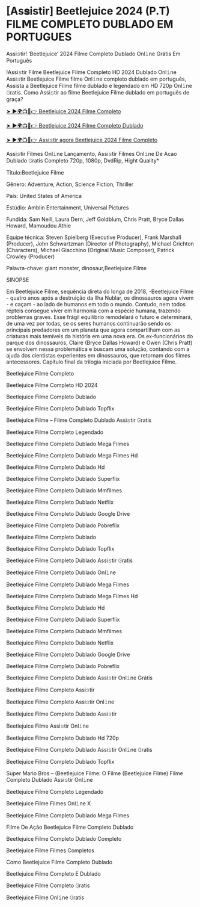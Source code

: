 # [As𝐬istir] Beetlejuice 2024 (P.T) FIL𝗠E COMPLETO DUBLADO EM PORTUGUES
Assi𝚜tir! ‘Beetlejuice’ 2024 Filme Completo Dublado Onl𝚒ne Grátis Em Português

!Assi𝚜tir Filme Beetlejuice Filme Completo HD 2024 Dublado Onl𝚒ne Assi𝚜tir Beetlejuice Filme filme Onl𝚒ne completo dublado em português, Assista a Beetlejuice Filme filme dublado e legendado em HD 720p Onl𝚒ne 𝙶ratis. Como Assi𝚜tir ao filme Beetlejuice Filme dublado em português de graça?

[➤ ►🌍📺📱👉 Beetlejuice 2024 Filme Completo](https://t.co/re7YEYyORd)

[➤ ►🌍📺📱👉 Beetlejuice 2024 Filme Completo Dublado](https://t.co/re7YEYyORd)

[➤ ►🌍📺📱👉 Assi𝚜tir agora Beetlejuice 2024 Filme Completo](https://t.co/re7YEYyORd)

Assi𝚜tir Filmes Onl𝚒ne Lançamento, Assi𝚜tir Filmes Onl𝚒ne De Acao Dublado 𝙶ratis Completo 720p, 1080p, DvdRip, Hight Quality*



Título:Beetlejuice Filme



Gênero: Adventure, Action, Science Fiction, Thriller



País: United States of America



Estúdio: Amblin Entertainment, Universal Pictures



Fundida: Sam Neill, Laura Dern, Jeff Goldblum, Chris Pratt, Bryce Dallas Howard, Mamoudou Athie



Equipe técnica: Steven Spielberg (Executive Producer), Frank Marshall (Producer), John Schwartzman (Director of Photography), Michael Crichton (Characters), Michael Giacchino (Original Music Composer), Patrick Crowley (Producer)



Palavra-chave: giant monster, dinosaur,Beetlejuice Filme



SINOPSE



Em Beetlejuice Filme, sequência direta do longa de 2018, -Beetlejuice Filme - quatro anos após a destruição da Ilha Nublar, os dinossauros agora vivem - e caçam - ao lado de humanos em todo o mundo. Contudo, nem todos répteis consegue viver em harmonia com a espécie humana, trazendo problemas graves. Esse frágil equilíbrio remodelará o futuro e determinará, de uma vez por todas, se os seres humanos continuarão sendo os principais predadores em um planeta que agora compartilham com as criaturas mais temíveis da história em uma nova era. Os ex-funcionários do parque dos dinossauros, Claire (Bryce Dallas Howard) e Owen (Chris Pratt) se envolvem nessa problemática e buscam uma solução, contando com a ajuda dos cientistas experientes em dinossauros, que retornam dos filmes antecessores. Capítulo final da trilogia iniciada por Beetlejuice Filme.



Beetlejuice Filme Completo



Beetlejuice Filme Completo HD 2024



Beetlejuice Filme Completo Dublado



Beetlejuice Filme Completo Dublado Topflix



Beetlejuice Filme – Filme Completo Dublado Assi𝚜tir 𝙶ratis



Beetlejuice Filme Completo Legendado



Beetlejuice Filme Completo Dublado Mega Filmes



Beetlejuice Filme Completo Dublado Mega Filmes Hd



Beetlejuice Filme Completo Dublado Hd



Beetlejuice Filme Completo Dublado Superflix



Beetlejuice Filme Completo Dublado Mmfilmes



Beetlejuice Filme Completo Dublado Netflix



Beetlejuice Filme Completo Dublado Google Drive



Beetlejuice Filme Completo Dublado Pobreflix



Beetlejuice Filme Completo Dublado



Beetlejuice Filme Completo Dublado Topflix



Beetlejuice Filme Completo Dublado Assi𝚜tir 𝙶ratis



Beetlejuice Filme Completo Dublado Onl𝚒ne



Beetlejuice Filme Completo Dublado Mega Filmes



Beetlejuice Filme Completo Dublado Mega Filmes Hd



Beetlejuice Filme Completo Dublado Hd



Beetlejuice Filme Completo Dublado Superflix



Beetlejuice Filme Completo Dublado Mmfilmes



Beetlejuice Filme Completo Dublado Netflix



Beetlejuice Filme Completo Dublado Google Drive



Beetlejuice Filme Completo Dublado Pobreflix



Beetlejuice Filme Completo Dublado Assi𝚜tir Onl𝚒ne Grátis



Beetlejuice Filme Completo Assi𝚜tir



Beetlejuice Filme Completo Assi𝚜tir Onl𝚒ne



Beetlejuice Filme Completo Dublado Assi𝚜tir



Beetlejuice Filme Assi𝚜tir Onl𝚒ne



Beetlejuice Filme Completo Dublado Hd 720p



Beetlejuice Filme Completo Dublado Assi𝚜tir Onl𝚒ne 𝙶ratis



Beetlejuice Filme Completo Dublado Topflix



Super Mario Bros – (Beetlejuice Filme: O Filme (Beetlejuice Filme) Filme Completo Dublado Assi𝚜tir Onl𝚒ne



Beetlejuice Filme Completo Legendado



Beetlejuice Filme Filmes Onl𝚒ne X



Beetlejuice Filme Completo Dublado Mega Filmes



Filme De Ação Beetlejuice Filme Completo Dublado



Beetlejuice Filme Completo Dublado Completo



Beetlejuice Filme Filmes Completos



Como Beetlejuice Filme Completo Dublado



Beetlejuice Filme Completo E Dublado



Beetlejuice Filme Completo 𝙶ratis



Beetlejuice Filme Onl𝚒ne 𝙶ratis
